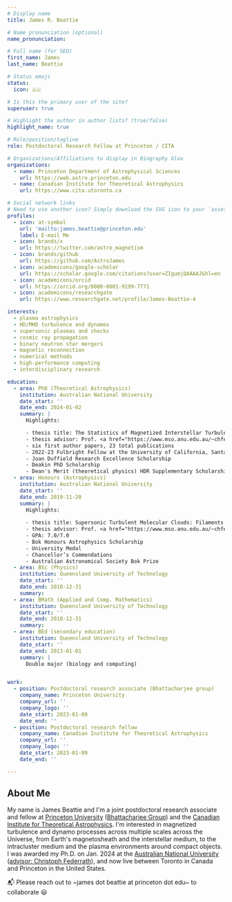 ```yaml
---
# Display name
title: James R. Beattie

# Name pronunciation (optional)
name_pronunciation: 

# Full name (for SEO)
first_name: James 
last_name: Beattie

# Status emoji
status:
  icon: 🇦🇺

# Is this the primary user of the site?
superuser: true

# Highlight the author in author lists? (true/false)
highlight_name: true

# Role/position/tagline
role: Postdoctoral Research Fellow at Princeton / CITA

# Organizations/Affiliations to display in Biography blox
organizations:
  - name: Princeton Department of Astrophysical Sciences
    url: https://web.astro.princeton.edu
  - name: Canadian Institute for Theoretical Astrophysics
    url: https://www.cita.utoronto.ca

# Social network links
# Need to use another icon? Simply download the SVG icon to your `assets/media/icons/` folder.
profiles:
  - icon: at-symbol
    url: 'mailto:james.beattie@princeton.edu'
    label: E-mail Me
  - icon: brands/x
    url: https://twitter.com/astro_magnetism
  - icon: brands/github
    url: https://github.com/AstroJames
  - icon: academicons/google-scholar
    url: https://scholar.google.com/citations?user=ZIgumjQAAAAJ&hl=en
  - icon: academicons/orcid
    url: https://orcid.org/0000-0001-9199-7771
  - icon: academicons/researchgate
    url: https://www.researchgate.net/profile/James-Beattie-4

interests:
  - plasma astrophysics
  - HD/MHD turbulence and dynamos
  - supersonic plasmas and shocks
  - cosmic ray propagation
  - binary neutron star mergers
  - magnetic reconnection
  - numerical methods
  - high-performance computing
  - interdisciplinary research

education:
  - area: PhD (Theoretical Astrophysics)
    institution: Australian National University
    date_start: ''
    date_end: 2024-01-02
    summary: |
      Highlights:

      - thesis title: The Statistics of Magnetized Interstellar Turbulence
      - thesis advisor: Prof. <a href="https://www.mso.anu.edu.au/~chfeder/">Christoph Federrath</a> 
      - six first author papers, 23 total publications
      - 2022-23 Fulbright Fellow at the University of California, Santa Cruz, United States
      - Joan Duffield Research Excellence Scholarship
      - Deakin PhD Scholarship
      - Dean's Merit (theoretical physics) HDR Supplementary Scholarship
  - area: Honours (Astrophysics)
    institution: Australian National University
    date_start: ''
    date_end: 2019-11-20
    summary: |
      Highlights:
      
      - thesis title: Supersonic Turbulent Molecular Clouds: Filaments and Anisotropies
      - thesis advisor: Prof. <a href="https://www.mso.anu.edu.au/~chfeder/">Christoph Federrath</a> 
      - GPA: 7.0/7.0
      - Bok Honours Astrophysics Scholarship
      - University Medal 
      - Chancellor’s Commendations 
      - Australian Astronomical Society Bok Prize
  - area: BSc (Physics)
    institution: Queensland University of Technology
    date_start: ''
    date_end: 2018-12-31
    summary: 
  - area: BMath (Applied and Comp. Mathematics)
    institution: Queensland University of Technology
    date_start: ''
    date_end: 2018-12-31
    summary: 
  - area: BEd (secondary education)
    institution: Queensland University of Technology
    date_start: ''
    date_end: 2013-01-01
    summary: | 
      Double major (biology and computing)


work:
  - position: Postdoctoral research associate (Bhattacharjee group)
    company_name: Princeton University
    company_url: ''
    company_logo: ''
    date_start: 2023-01-09
    date_end: ''
  - position: Postdoctoral research fellow
    company_name: Canadian Institute for Theoretical Astrophysics
    company_url: ''
    company_logo: ''
    date_start: 2023-01-09
    date_end: ''

---
```


<div class="opacity-box">

## About Me
My name is James Beattie and I'm a joint postdoctoral research associate and fellow at [Princeton University](https://web.astro.princeton.edu/people/james-beattie) ([Bhattacharjee Group](https://amitava.scholar.princeton.edu)) and the [Canadian Institute for Theoretical Astrophysics](https://www.cita.utoronto.ca/people/senior-research-associates-post-doctoral-fellows/). I'm interested in magnetized turbulence and dynamo processes across multiple scales across the Universe, from Earth's magnetosheath and the interstellar medium, to the intracluster medium and the plasma environments around compact objects. I was awarded my Ph.D. on Jan. 2024 at the [Australian National University](https://www.anu.edu.au) ([advisor: Christoph Federrath](https://www.mso.anu.edu.au/~chfeder/)), and now live between Toronto in Canada and Princeton in the United States.

📬 Please reach out to ~james dot beattie at princeton dot edu~ to collaborate 😃

</div>